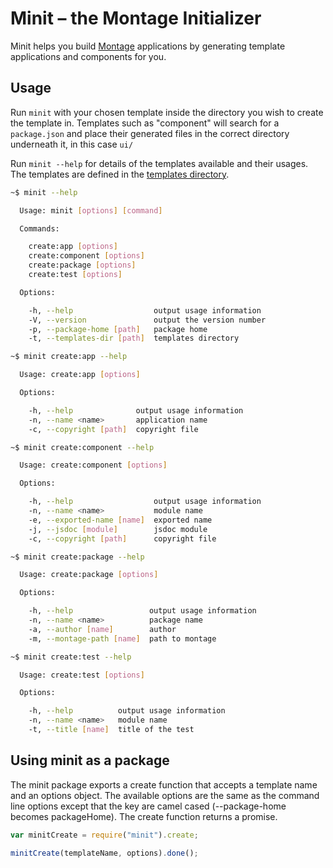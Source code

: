 Minit – the Montage Initializer
===============================

Minit helps you build [Montage](http://montagejs.org/) applications by generating template applications and components for you.

Usage
-----

Run `minit` with your chosen template inside the directory you wish to create the template in. Templates such as "component" will search for a `package.json` and place their generated files in the correct directory underneath it, in this case `ui/`

Run `minit --help` for details of the templates available and their usages. The templates are defined in the [templates directory](https://github.com/montagejs/minit/tree/master/templates).

```bash
~$ minit --help

  Usage: minit [options] [command]

  Commands:

    create:app [options]
    create:component [options]
    create:package [options]
    create:test [options]

  Options:

    -h, --help                  output usage information
    -V, --version               output the version number
    -p, --package-home [path]   package home
    -t, --templates-dir [path]  templates directory
```

```bash
~$ minit create:app --help

  Usage: create:app [options]

  Options:

    -h, --help              output usage information
    -n, --name <name>       application name
    -c, --copyright [path]  copyright file
```

```bash
~$ minit create:component --help

  Usage: create:component [options]

  Options:

    -h, --help                  output usage information
    -n, --name <name>           module name
    -e, --exported-name [name]  exported name
    -j, --jsdoc [module]        jsdoc module
    -c, --copyright [path]      copyright file
```

```bash
~$ minit create:package --help

  Usage: create:package [options]

  Options:

    -h, --help                 output usage information
    -n, --name <name>          package name
    -a, --author [name]        author
    -m, --montage-path [name]  path to montage
```

```bash
~$ minit create:test --help

  Usage: create:test [options]

  Options:

    -h, --help          output usage information
    -n, --name <name>   module name
    -t, --title [name]  title of the test
```

Using minit as a package
-----

The minit package exports a create function that accepts a template name and an options object. The available options
are the same as the command line options except that the key are camel cased (--package-home becomes packageHome).
The create function returns a promise.

```javascript
var minitCreate = require("minit").create;

minitCreate(templateName, options).done();

```

